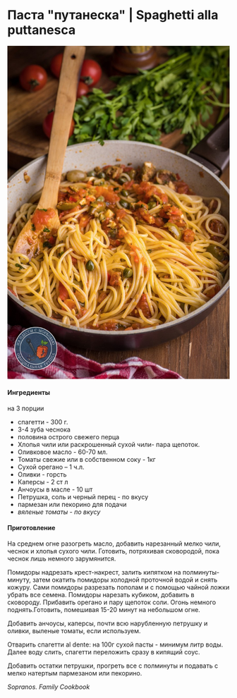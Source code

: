 # Паста "путанеска" \| Spaghetti alla puttanesca

![](../../pics/spaghetti_puttanesca_44460_16x9-1.jpg)

#### Ингредиенты

на 3 порции

* спагетти - 300 г.
* 3-4 зуба чеснока
* половина острого свежего перца
* Хлопья чили или раскрошенный сухой чили- пара щепоток.
* Оливковое масло - 60-70 мл.
* Томаты свежие или в собственном соку - 1кг
* Сухой орегано – 1 ч.л.
* Оливки - горсть
* Каперсы - 2 ст л
* Анчоусы в масле - 10 шт
* Петрушка, соль и черный перец - по вкусу
* пармезан или пекорино для подачи
* *вяленые томаты - по вкусу*

#### Приготовление

На среднем огне разогреть масло, добавить нарезанный мелко чили, чеснок и хлопья сухого чили. Готовить, потряхивая сковородой, пока чеснок лишь немного зарумянится.

Помидоры надрезать крест-накрест, залить кипятком на полминуты-минуту, затем окатить помидоры холодной проточной водой и снять кожуру. Сами помидоры разрезать пополам и с помощью чайной ложки убрать все семена. Помидоры нарезать кубиком, добавить в сковороду. Прибавить орегано и пару щепоток соли. Огонь немного поднять.Готовить, помешивая 15-20 минут на небольшом огне.

Добавить анчоусы, каперсы, почти всю нарубленную петрушку и оливки, выленые томаты, если используем.

Отварить спагетти al dente: на 100г сухой пасты - минимум литр воды. Далее воду слить, спагетти переложить сразу в кипящий соус.

Добавить остатки петрушки, прогреть все с полминуты и подавать с мелко натертым пармезаном или пекорино.

*Sopranos. Family Cookbook*